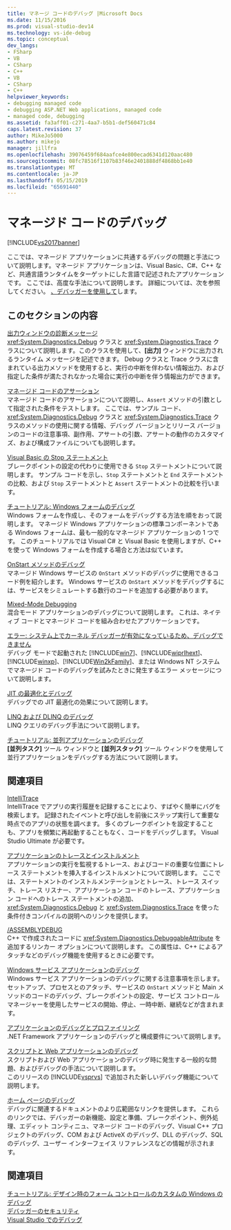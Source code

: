 ```yaml
---
title: マネージ コードのデバッグ |Microsoft Docs
ms.date: 11/15/2016
ms.prod: visual-studio-dev14
ms.technology: vs-ide-debug
ms.topic: conceptual
dev_langs:
- FSharp
- VB
- CSharp
- C++
- VB
- CSharp
- C++
helpviewer_keywords:
- debugging managed code
- debugging ASP.NET Web applications, managed code
- managed code, debugging
ms.assetid: fa3aff01-c271-4aa7-b5b1-def560471c84
caps.latest.revision: 37
author: MikeJo5000
ms.author: mikejo
manager: jillfra
ms.openlocfilehash: 39076459f684aafce4e800ecad6341d120aac480
ms.sourcegitcommit: 08fc78516f1107b83f46e2401888df4868bb1e40
ms.translationtype: MT
ms.contentlocale: ja-JP
ms.lasthandoff: 05/15/2019
ms.locfileid: "65691440"
---
```

# <a name="debugging-managed-code"></a>マネージド コードのデバッグ
[!INCLUDE[vs2017banner](../includes/vs2017banner.md)]

ここでは、マネージド アプリケーションに共通するデバッグの問題と手法について説明します。マネージド アプリケーションは、Visual Basic、C#、C++ など、共通言語ランタイムをターゲットにした言語で記述されたアプリケーションです。 ここでは、高度な手法について説明します。 詳細については、次を参照してください。 [、デバッガーを使用して](../debugger/debugger-basics.md)します。  
  
## <a name="in-this-section"></a>このセクションの内容  
 [出力ウィンドウの診断メッセージ](../debugger/diagnostic-messages-in-the-output-window.md)  
 <xref:System.Diagnostics.Debug> クラスと <xref:System.Diagnostics.Trace> クラスについて説明します。このクラスを使用して、**[出力]** ウィンドウに出力されるランタイム メッセージを記述できます。 Debug クラスと Trace クラスに含まれている出力メソッドを使用すると、実行の中断を伴わない情報出力、および指定した条件が満たされなかった場合に実行の中断を伴う情報出力ができます。  
  
 [マネージド コードのアサーション](../debugger/assertions-in-managed-code.md)  
 マネージド コードのアサーションについて説明し、`Assert` メソッドの引数として指定された条件をテストします。 ここでは、サンプル コード、<xref:System.Diagnostics.Debug> クラスと <xref:System.Diagnostics.Trace> クラスのメソッドの使用に関する情報、デバッグ バージョンとリリース バージョンのコードの注意事項、副作用、アサートの引数、アサートの動作のカスタマイズ、および構成ファイルについても説明します。  
  
 [Visual Basic の Stop ステートメント](../debugger/stop-statements-in-visual-basic.md)  
 ブレークポイントの設定の代わりに使用できる `Stop` ステートメントについて説明します。 サンプル コードを示し、`Stop` ステートメントと `End` ステートメントの比較、および `Stop` ステートメントと `Assert` ステートメントの比較を行います。  
  
 [チュートリアル: Windows フォームのデバッグ](../debugger/walkthrough-debugging-a-windows-form.md)  
 Windows フォームを作成し、そのフォームをデバッグする方法を順をおって説明します。 マネージド Windows アプリケーションの標準コンポーネントである Windows フォームは、最も一般的なマネージド アプリケーションの 1 つです。 このチュートリアルでは Visual C# と Visual Basic を使用しますが、C++ を使って Windows フォームを作成する場合と方法は似ています。  
  
 [OnStart メソッドのデバッグ](../debugger/how-to-debug-the-onstart-method.md)  
 マネージド Windows サービスの `OnStart` メソッドのデバッグに使用できるコード例を紹介します。 Windows サービスの `OnStart` メソッドをデバッグするには、サービスをシミュレートする数行のコードを追加する必要があります。  
  
 [Mixed-Mode Debugging](../debugger/debugging-mixed-mode-applications.md)  
 混合モード アプリケーションのデバッグについて説明します。 これは、ネイティブ コードとマネージド コードを組み合わせたアプリケーションです。  
  
 [エラー: システム上でカーネル デバッガーが有効になっているため、デバッグできません](../debugger/error-debugging-isn-t-possible-because-a-kernel-debugger-is-enabled-on-the-system.md)  
 デバッグ モードで起動された [!INCLUDE[win7](../includes/win7-md.md)]、[!INCLUDE[wiprlhext](../includes/wiprlhext-md.md)]、[!INCLUDE[winxp](../includes/winxp-md.md)]、[!INCLUDE[Win2kFamily](../includes/win2kfamily-md.md)]、または Windows NT システムでマネージド コードのデバッグを試みたときに発生するエラー メッセージについて説明します。  
  
 [JIT の最適化とデバッグ](../debugger/jit-optimization-and-debugging.md)  
 デバッグでの JIT 最適化の効果について説明します。  
  
 [LINQ および DLINQ のデバッグ](../debugger/debugging-linq.md)  
 LINQ クエリのデバッグ手法について説明します。  
  
 [チュートリアル: 並列アプリケーションのデバッグ](../debugger/walkthrough-debugging-a-parallel-application.md)  
 **[並列タスク]** ツール ウィンドウと **[並列スタック]** ツール ウィンドウを使用して並行アプリケーションをデバッグする方法について説明します。  
  
## <a name="related-sections"></a>関連項目  
 [IntelliTrace](../debugger/intellitrace.md)  
 IntelliTrace でアプリの実行履歴を記録することにより、すばやく簡単にバグを検索します。 記録されたイベントと呼び出しを前後にステップ実行して重要な時点でのアプリの状態を調べます。 多くのブレークポイントを設定することも、アプリを頻繁に再起動することもなく、コードをデバッグします。 Visual Studio Ultimate が必要です。  
  
 [アプリケーションのトレースとインストルメント](https://msdn.microsoft.com/library/773b6fc4-9013-4322-b728-5dec7a72e743)  
 アプリケーションの実行を監視するトレース、およびコードの重要な位置にトレース ステートメントを挿入するインストルメントについて説明します。 ここでは、ステートメントのインストルメンテーションとトレース、トレース スイッチ、トレース リスナー、アプリケーション コードのトレース、アプリケーション コードへのトレース ステートメントの追加、<xref:System.Diagnostics.Debug> と <xref:System.Diagnostics.Trace> を使った条件付きコンパイルの説明へのリンクを提供します。  
  
 [/ASSEMBLYDEBUG](https://msdn.microsoft.com/library/94443af3-470c-41d7-83a0-7434563d7982)  
 C++ で作成されたコードに <xref:System.Diagnostics.DebuggableAttribute> を追加するリンカー オプションについて説明します。 この属性は、C++ によるアタッチなどのデバッグ機能を使用するときに必要です。  
  
 [Windows サービス アプリケーションのデバッグ](https://msdn.microsoft.com/library/63ab0800-0f05-4f1e-88e6-94c73fd920a2)  
 Windows サービス アプリケーションのデバッグに関する注意事項を示します。セットアップ、プロセスとのアタッチ、サービスの `OnStart` メソッドと Main メソッドのコードのデバッグ、ブレークポイントの設定、サービス コントロール マネージャーを使用したサービスの開始、停止、一時中断、継続などが含まれます。  
  
 [アプリケーションのデバッグとプロファイリング](https://msdn.microsoft.com/library/4a04863e-2475-46f4-bc3f-3c11510c2a4b)  
 .NET Framework アプリケーションのデバッグと構成要件について説明します。  
  
 [スクリプトと Web アプリケーションのデバッグ](../debugger/debugging-web-applications-and-script.md)  
 スクリプトおよび Web アプリケーションのデバッグ時に発生する一般的な問題、およびデバッグの手法について説明します。  
 このリリースの [!INCLUDE[vsprvs](../includes/vsprvs-md.md)] で追加された新しいデバッグ機能について説明します。  
  
 [ホーム ページのデバッグ](../debugger/debugging-in-visual-studio.md)  
 デバッグに関連するドキュメントのより広範囲なリンクを提供します。 これらのリンクでは、デバッガーの新機能、設定と準備、ブレークポイント、例外処理、エディット コンティニュ、マネージド コードのデバッグ、Visual C++ プロジェクトのデバッグ、COM および ActiveX のデバッグ、DLL のデバッグ、SQL のデバッグ、ユーザー インターフェイス リファレンスなどの情報が示されます。  
  
## <a name="see-also"></a>関連項目  
 [チュートリアル: デザイン時のフォーム コントロールのカスタムの Windows のデバッグ](https://msdn.microsoft.com/library/1fd83ccd-3798-42fc-85a3-6cba99467387)   
 [デバッガーのセキュリティ](../debugger/debugger-security.md)   
 [Visual Studio でのデバッグ](../debugger/debugging-in-visual-studio.md)

